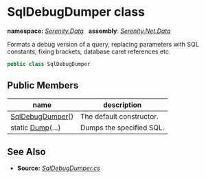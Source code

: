 # SqlDebugDumper class
**namespace:** *[Serenity.Data](../README.md#serenity.data-namespace)*   **assembly**: *[Serenity.Net.Data](../README.md)*

Formats a debug version of a query, replacing parameters with SQL constants, fixing brackets, database caret references etc.

```csharp
public class SqlDebugDumper
```

## Public Members

| name | description |
| --- | --- |
| [SqlDebugDumper](SqlDebugDumper/SqlDebugDumper.md)() | The default constructor. |
| static [Dump](SqlDebugDumper/Dump.md)(…) | Dumps the specified SQL. |

## See Also

* **Source:** *[SqlDebugDumper.cs](https://github.com/serenity-is/Serenity/blob/master/src/Serenity.Net.Data/SqlHelpers/SqlDebugDumper.cs)*